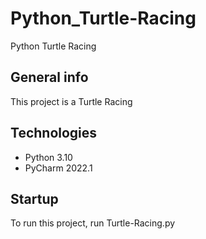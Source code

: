 # Python_Turtle-Racing
Python Turtle Racing

## General info
This project is a Turtle Racing 

## Technologies
* Python 3.10
* PyCharm 2022.1

## Startup
To run this project, run Turtle-Racing.py
